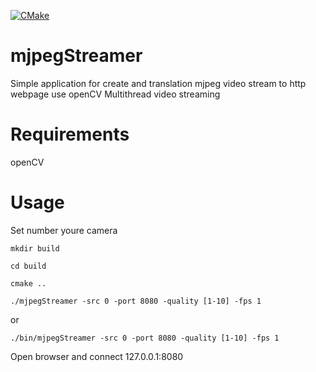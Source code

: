 [![CMake](https://github.com/ilyajob05/mjpegStreamer/actions/workflows/cmake.yml/badge.svg)](https://github.com/ilyajob05/mjpegStreamer/actions/workflows/cmake.yml)


# mjpegStreamer
Simple application for create and translation mjpeg video stream to http webpage use openCV
Multithread video streaming

# Requirements
openCV

# Usage
Set number youre camera 

`mkdir build`

`cd build`

`cmake ..`

`./mjpegStreamer -src 0 -port 8080 -quality [1-10] -fps 1`

or

`./bin/mjpegStreamer -src 0 -port 8080 -quality [1-10] -fps 1`


Open browser and connect 127.0.0.1:8080




